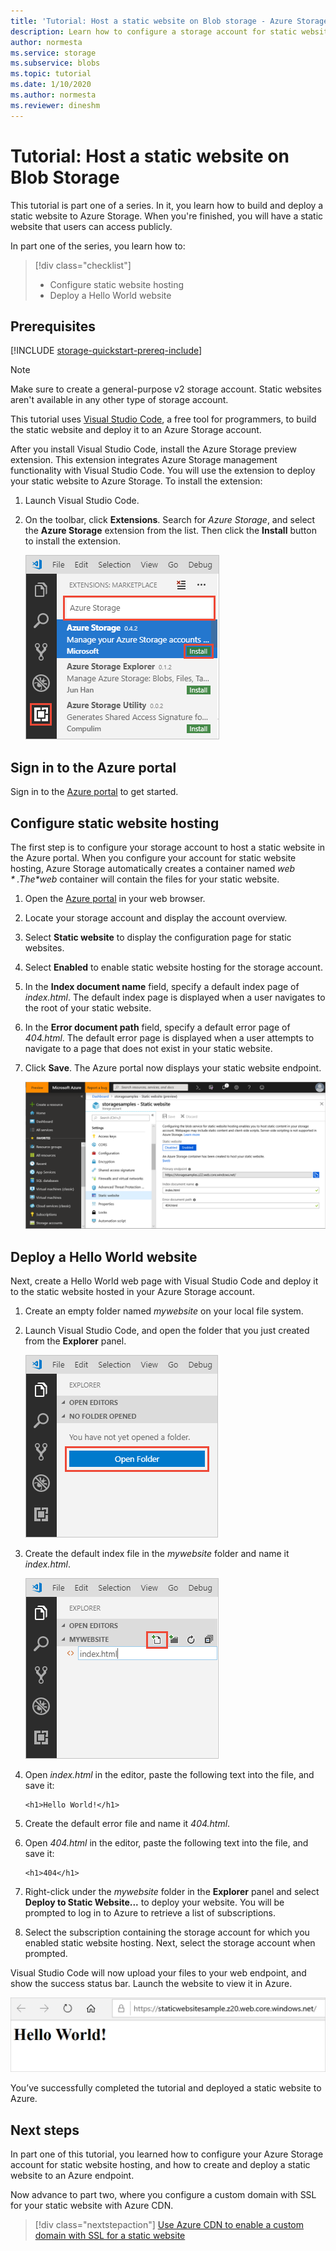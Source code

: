 ```yaml
---
title: 'Tutorial: Host a static website on Blob storage - Azure Storage'
description: Learn how to configure a storage account for static website hosting, and deploy a static website to Azure Storage.
author: normesta
ms.service: storage
ms.subservice: blobs
ms.topic: tutorial
ms.date: 1/10/2020
ms.author: normesta
ms.reviewer: dineshm
---
```


<!---Customer intent: I want to host files for a static website in Blob storage and access the website from an Azure endpoint.--->

# Tutorial: Host a static website on Blob Storage

This tutorial is part one of a series. In it, you learn how to build and deploy a static website to Azure Storage. When you're finished, you will have a static website that users can access publicly. 

In part one of the series, you learn how to:

> [!div class="checklist"]
> * Configure static website hosting
> * Deploy a Hello World website

## Prerequisites

[!INCLUDE [storage-quickstart-prereq-include](../../../includes/storage-quickstart-prereq-include.md)]

> [!NOTE] 
> Make sure to create a general-purpose v2 storage account. Static websites aren't available in any other type of storage account.

This tutorial uses [Visual Studio Code](https://code.visualstudio.com/download), a free tool for programmers, to build the static website and deploy it to an Azure Storage account.

After you install Visual Studio Code, install the Azure Storage preview extension. This extension integrates Azure Storage management functionality with Visual Studio Code. You will use the extension to deploy your static website to Azure Storage. To install the extension:

1. Launch Visual Studio Code.
2. On the toolbar, click **Extensions**. Search for *Azure Storage*, and select the **Azure Storage** extension from the list. Then click the **Install** button to install the extension.

    ![Install the Azure Storage extension in VS Code](media/storage-blob-static-website-host/install-extension-vs-code.png)

## Sign in to the Azure portal

Sign in to the [Azure portal](https://portal.azure.com/) to get started.

## Configure static website hosting

The first step is to configure your storage account to host a static website in the Azure portal. When you configure your account for static website hosting, Azure Storage automatically creates a container named *$web*. The *$web* container will contain the files for your static website. 

1. Open the [Azure portal](https://portal.azure.com/) in your web browser. 
1. Locate your storage account and display the account overview.
1. Select **Static website** to display the configuration page for static websites.
1. Select **Enabled** to enable static website hosting for the storage account.
1. In the **Index document name** field, specify a default index page of *index.html*. The default index page is displayed when a user navigates to the root of your static website.  
1. In the **Error document path** field, specify a default error page of *404.html*. The default error page is displayed when a user attempts to navigate to a page that does not exist in your static website.
1. Click **Save**. The Azure portal now displays your static website endpoint. 

    ![Enable static website hosting for a storage account](media/storage-blob-static-website-host/enable-static-website-hosting.png)

## Deploy a Hello World website

Next, create a Hello World web page with Visual Studio Code and deploy it to the static website hosted in your Azure Storage account.

1. Create an empty folder named *mywebsite* on your local file system. 
1. Launch Visual Studio Code, and open the folder that you just created from the **Explorer** panel.

    ![Open folder in Visual Studio Code](media/storage-blob-static-website-host/open-folder-vs-code.png)

1. Create the default index file in the *mywebsite* folder and name it *index.html*.

    ![Create the default index file in Visual Studio Code](media/storage-blob-static-website-host/create-index-file-vs-code.png)

1. Open *index.html* in the editor, paste the following text into the file, and save it:

    ```
    <h1>Hello World!</h1>
    ```

1. Create the default error file and name it *404.html*.
1. Open *404.html* in the editor, paste the following text into the file, and save it:

    ```
    <h1>404</h1>
    ```

1. Right-click under the *mywebsite* folder in the **Explorer** panel and select **Deploy to Static Website...** to deploy your website. You will be prompted to log in to Azure to retrieve a list of subscriptions.

1. Select the subscription containing the storage account for which you enabled static website hosting. Next, select the storage account when prompted.

Visual Studio Code will now upload your files to your web endpoint, and show the success status bar. Launch the website to view it in Azure.

![View static website deployment in Azure](media/storage-blob-static-website-host/view-static-website-endpoint.png)

You’ve successfully completed the tutorial and deployed a static website to Azure.

## Next steps

In part one of this tutorial, you learned how to configure your Azure Storage account for static website hosting, and how to create and deploy a static website to an Azure endpoint.

Now advance to part two, where you configure a custom domain with SSL for your static website with Azure CDN.

> [!div class="nextstepaction"]
> [Use Azure CDN to enable a custom domain with SSL for a static website](storage-blob-static-website-custom-domain.md)
